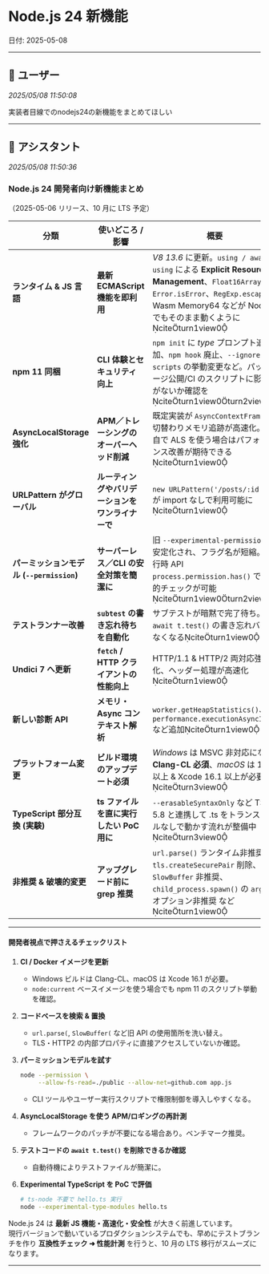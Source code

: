 # Node.js 24 新機能

日付: 2025-05-08

---

## 👤 ユーザー
*2025/05/08 11:50:08*

実装者目線でのnodejs24の新機能をまとめてほしい

---

## 🤖 アシスタント
*2025/05/08 11:50:36*

### Node.js 24 開発者向け新機能まとめ  
（2025-05-06 リリース、10 月に LTS 予定）

| 分類 | 使いどころ / 影響 | 概要 |
| --- | --- | --- |
| **ランタイム & JS 言語** | **最新 ECMAScript 機能を即利用** | *V8 13.6* に更新。`using / await using` による **Explicit Resource Management**、`Float16Array`、`Error.isError`、`RegExp.escape`、Wasm Memory64 などが Node でもそのまま動くように​citeturn1view0 |
| **npm 11 同梱** | **CLI 体験とセキュリティ向上** | `npm init` に *type* プロンプト追加、`npm hook` 廃止、`--ignore-scripts` の挙動変更など。パッケージ公開/CI のスクリプトに影響がないか確認を​citeturn1view0turn2view0 |
| **AsyncLocalStorage 強化** | **APM／トレーシングのオーバーヘッド削減** | 既定実装が `AsyncContextFrame` に切替わりメモリ追跡が高速化。独自で ALS を使う場合はパフォーマンス改善が期待できる​citeturn1view0 |
| **URLPattern がグローバル** | **ルーティングやバリデーションをワンライナーで** | `new URLPattern('/posts/:id')` が import なしで利用可能に​citeturn1view0 |
| **パーミッションモデル (`--permission`)** | **サーバーレス／CLI の安全対策を簡潔に** | 旧 `--experimental-permission` が安定化され、フラグ名が短縮。実行時 API `process.permission.has()` で動的チェックが可能​citeturn1view0turn2view0 |
| **テストランナー改善** | **`subtest` の書き忘れ待ちを自動化** | サブテストが暗黙で完了待ち。`await t.test()` の書き忘れバグがなくなる​citeturn1view0 |
| **Undici 7 へ更新** | **`fetch` / HTTP クライアントの性能向上** | HTTP/1.1 & HTTP/2 両対応強化、ヘッダー処理が高速化​citeturn1view0 |
| **新しい診断 API** | **メモリ・Async コンテキスト解析** | `worker.getHeapStatistics()`、`performance.executionAsyncId` など追加​citeturn1view0 |
| **プラットフォーム変更** | **ビルド環境のアップデート必須** | *Windows* は MSVC 非対応になり **Clang-CL 必須**、*macOS* は 13.5 以上 & Xcode 16.1 以上が必要​citeturn3view0 |
| **TypeScript 部分互換 (実験)** | **ts ファイルを直に実行したい PoC 用に** | `--erasableSyntaxOnly` など TS 5.8 と連携して .ts をトランスパイルなしで動かす流れが整備中​citeturn3view0 |
| **非推奨 & 破壊的変更** | **アップグレード前に grep 推奨** | `url.parse()` ランタイム非推奨、`tls.createSecurePair` 削除、`SlowBuffer` 非推奨、`child_process.spawn()` の `args` オプション非推奨 など​citeturn1view0 |

---

#### 開発者視点で押さえるチェックリスト

1. **CI / Docker イメージを更新**  
   - Windows ビルドは Clang-CL、macOS は Xcode 16.1 が必要。  
   - `node:current` ベースイメージを使う場合でも npm 11 のスクリプト挙動を確認。

2. **コードベースを検索 & 置換**  
   - `url.parse(`, `SlowBuffer(` など旧 API の使用箇所を洗い替え。  
   - TLS・HTTP2 の内部プロパティに直接アクセスしていないか確認。

3. **パーミッションモデルを試す**  
   ```bash
   node --permission \
        --allow-fs-read=./public --allow-net=github.com app.js
   ```
   - CLI ツールやユーザー実行スクリプトで権限制御を導入しやすくなる。

4. **AsyncLocalStorage を使う APM/ロギングの再計測**  
   - フレームワークのパッチが不要になる場合あり。ベンチマーク推奨。

5. **テストコードの `await t.test()` を削除できるか確認**  
   - 自動待機によりテストファイルが簡潔に。

6. **Experimental TypeScript を PoC で評価**  
   ```bash
   # ts-node 不要で hello.ts 実行
   node --experimental-type-modules hello.ts
   ```

Node.js 24 は **最新 JS 機能・高速化・安全性** が大きく前進しています。  
現行バージョンで動いているプロダクションシステムでも、早めにテストブランチを作り **互換性チェック ➜ 性能計測** を行うと、10 月の LTS 移行がスムーズになります。

---
